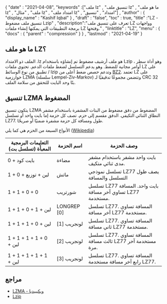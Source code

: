 {
  "date" : "2021-04-08",
  "keywords" :["ملف lz" , "تنسيق ملف lz" , "ما هو ملف lz" , "ملف" , "مثال lz" , "امتداد ملف lz" , "امتداد" , "تنسيق"] ,
  "author" : {
    "display_name" : "Kashif Iqbal"
} ,
  "draft" : "false",
  "toc" : true,
  "title" :"LZ - تنسيق ملف مضغوط Lzip" ,
  "description":"تعرف على تنسيق ملف LZ وواجهات برمجة التطبيقات التي يمكنها إنشاء ملفات LZ وفتحها." ,
  "linktitle" : "LZ",
  "menu" : {
    "docs" : {
      "parent" : "compression"
}
} ,
  "lastmod" : "2021-04-19"
}

## ما هو ملف LZ؟

الملف ذو الامتداد .lz هو ملف أرشيف مضغوط تم إنشاؤه باستخدام Lzip ، وهو أداة سطر أوامر مجانية للضغط. وهو يدعم التسلسل لضغط ملفات الدعم. تحتوي ملفات LZ على تطبيق من نوع الوسائط / lzip وتدعم حصص ضغط أعلى من [BZ2](/ar/compression/bz2/). تعتمد LZ على خوارزمية LZMA (سلسلة Lempel-Ziv-Markov) وتتضمن مجموعًا تدقيقيًا لـ CRC 32 بتًا وحد البايت للتحقق من سلامة الملف.

## تنسيق LZMA المضغوط

يتكون تنسيق LZMA المضغوط من دفق مضغوط من البتات المشفرة باستخدام مشفر النطاق الثنائي التكيفي. الدفق مقسم إلى حزم. تصف كل حزمة إما بايت واحد أو تسلسل LZ77. طول ومسافة كل حزمة مشفرة ضمنيًا أو صريحًا.

الأنواع السبعة من الحزم هي كما يلي ([Wikipedia](https://en.wikipedia.org/wiki/Lempel%E2%80%93Ziv%E2%80%93Markov_chain_algorithm#Compressed_format_overview))

| التعليمات البرمجية المعبأة (تسلسل بت) | اسم الحزمة | وصف الحزمة |
---|---|---|
| 0 + بايت كود | مضاءة | بايت واحد مشفر باستخدام مشفر مدى ثنائي متكيف. |
| 1 + 0 + لين + توزيع | ماتش | تسلسل نموذجي LZ77 يصف طول التسلسل والمسافة
| 1 + 1 + 0 + 0 | شورتريب | تسلسل LZ77 بايت واحد. المسافة تساوي آخر مسافة LZ77 مستخدمة. |
| 1 + 1 + 0 + 1 + لين | LONGREP [0] | تسلسل LZ77. المسافة تساوي آخر مسافة LZ77 مستخدمة. |
| 1 + 1 + 1 + 0 + لين | لونجريب [1] | تسلسل LZ77. المسافة تساوي ثاني مسافة LZ77 مستخدمة. |
| 1 + 1 + 1 + 1 + 0 + لين | لونجريب [2] | تسلسل LZ77. المسافة تساوي ثالث مسافة LZ77 مستخدمة آخر مرة. |
| 1 + 1 + 1 + 1 + 1 + لين | لونجريب [3] | تسلسل LZ77. المسافة تساوي رابع آخر مسافة مستخدمة LZ77. |


## مراجع

* [LZMA - ويكيبيديا](https://en.wikipedia.org/wiki/Lempel%E2%80%93Ziv%E2%80%93Markov_chain_algorithm#Compressed_format_overview)
* [Lzip](https://en.wikipedia.org/wiki/Lzip)

